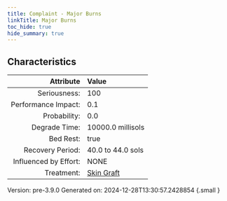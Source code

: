 ```yaml
---
title: Complaint - Major Burns
linkTitle: Major Burns
toc_hide: true
hide_summary: true
---
```


## Characteristics

| Attribute      | Value |
|--------:|:------|
|Seriousness:|100|
|Performance Impact:|0.1|
|Probability:|0.0|
|Degrade Time:|10000.0 millisols|
|Bed Rest:|true|
|Recovery Period:|40.0 to 44.0 sols|
|Influenced by Effort:|NONE|
|Treatment:|[Skin Graft](/docs/definitions/treatment/skin-graft)|
 

Version: pre-3.9.0 Generated on: 2024-12-28T13:30:57.2428854
{.small }